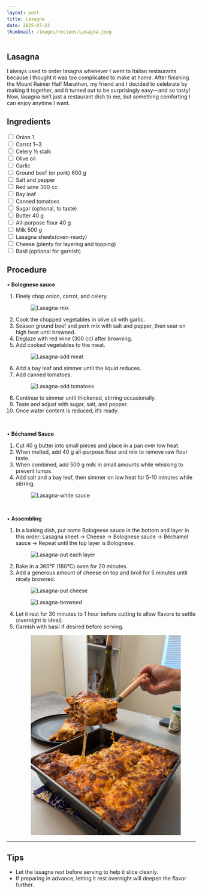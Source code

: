 ```yaml
---
layout: post
title: Lasagna
date: 2025-07-23
thumbnail: /images/recipes/Lasagna.jpeg
---
```


## Lasagna

I always used to order lasagna whenever I went to Italian restaurants because I thought it was too complicated to make at home. After finishing the Mount Rainier Half Marathon, my friend and I decided to celebrate by making it together, and it turned out to be surprisingly easy—and so tasty! Now, lasagna isn’t just a restaurant dish to me, but something comforting I can enjoy anytime I want.

## Ingredients

<label><input type="checkbox"> Onion 1</label><br>
<label><input type="checkbox"> Carrot 1~3</label><br>
<label><input type="checkbox"> Celery ½ stalk</label><br>
<label><input type="checkbox"> Olive oil</label><br>
<label><input type="checkbox"> Garlic</label><br>
<label><input type="checkbox"> Ground beef (or pork) 600 g</label><br>
<label><input type="checkbox"> Salt and pepper</label><br>
<label><input type="checkbox"> Red wine 300 cc</label><br>
<label><input type="checkbox"> Bay leaf</label><br>
<label><input type="checkbox"> Canned tomatoes</label><br>
<label><input type="checkbox"> Sugar (optional, to taste)</label><br>
<label><input type="checkbox"> Butter 40 g</label><br>
<label><input type="checkbox"> All-purpose flour 40 g</label><br>
<label><input type="checkbox"> Milk 500 g</label><br>
<label><input type="checkbox"> Lasagna sheets(oven-ready)</label><br>
<label><input type="checkbox"> Cheese (plenty for layering and topping)</label><br>
<label><input type="checkbox"> Basil (optional for garnish)</label><br>

## Procedure

• __Bolognese sauce__

1. Finely chop onion, carrot, and celery.
    <figure>
    <img src="/images/recipes/Lasagna-mix.png" alt="Lasagna-mix" class="recipe-image">
    </figure>
2. Cook the chopped vegetables in olive oil with garlic.
3. Season ground beef and pork mix with salt and pepper, then sear on high heat until browned.
4. Deglaze with red wine (300 cc) after browning.
5. Add cooked vegetables to the meat.
    <figure>
    <img src="/images/recipes/Lasagna-add meat.png" alt="Lasagna-add meat" class="recipe-image">
    </figure>
6. Add a bay leaf and simmer until the liquid reduces.
7. Add canned tomatoes.
    <figure>
    <img src="/images/recipes/Lasagna-add tomatoes.png" alt="Lasagna-add tomatoes" class="recipe-image">
    </figure>
8. Continue to simmer until thickened, stirring occasionally.
9. Taste and adjust with sugar, salt, and pepper.
10. Once water content is reduced, it’s ready.

<br>

• __Béchamel Sauce__

1. Cut 40 g butter into small pieces and place in a pan over low heat.
2. When melted, add 40 g all-purpose flour and mix to remove raw flour taste.
3. When combined, add 500 g milk in small amounts while whisking to prevent lumps.
4. Add salt and a bay leaf, then simmer on low heat for 5-10 minutes while stirring.
    <figure>
    <img src="/images/recipes/Lasagna-white sauce.png" alt="Lasagna-white sauce" class="recipe-image">
    </figure>

<br>

• __Assembling__

1. In a baking dish, put some Bolognese sauce in the bottom and layer in this order:
Lasagna sheet -> Cheese -> Bolognese sauce -> Béchamel sauce -> Repeat until the top layer is Bolognese.
    <figure>
    <img src="/images/recipes/Lasagna-put each layer.png" alt="Lasagna-put each layer" class="recipe-image">
    </figure>
2. Bake in a 360°F (180°C) oven for 20 minutes.
3. Add a generous amount of cheese on top and broil for 5 minutes until nicely browned.
    <div class="figure-row">
        <figure>
        <img src="/images/recipes/Lasagna-put cheese.png" alt="Lasagna-put cheese" class="recipe-image">
        </figure>
        <figure>
        <img src="/images/recipes/Lasagna-browned.png" alt="Lasagna-browned" class="recipe-image">
        </figure>
    </div>
4. Let it rest for 30 minutes to 1 hour before cutting to allow flavors to settle (overnight is ideal).
5. Garnish with basil if desired before serving.
    <figure>
    <img src="/images/recipes/Lasagna.jpeg" alt="Lasagna" class="recipe-image">
    </figure>

---

## Tips

- Let the lasagna rest before serving to help it slice cleanly.
- If preparing in advance, letting it rest overnight will deepen the flavor further.
